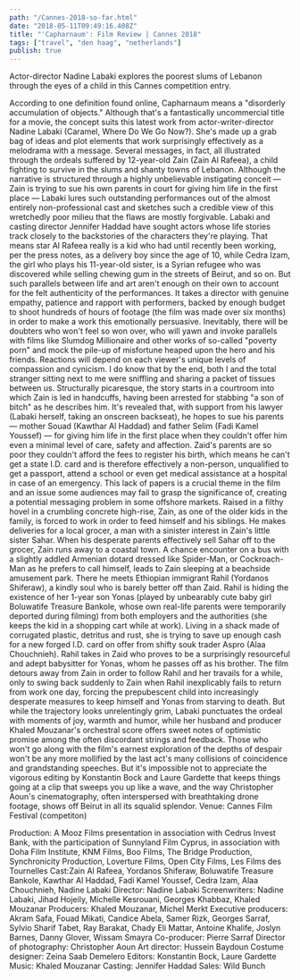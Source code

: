 ```yaml
---
path: "/Cannes-2018-so-far.html"
date: "2018-05-11T09:49:16.408Z" 
title: "'Capharnaum': Film Review | Cannes 2018"
tags: ["travel", "den haag", "netherlands"]
publish: true
---
```



 
Actor-director Nadine Labaki explores the poorest slums of Lebanon through the eyes of a child in this Cannes competition entry.


According to one definition found online, Capharnaum means a "disorderly accumulation of objects." Although that's a fantastically uncommercial title for a movie, the concept suits this latest work from actor-writer-director Nadine Labaki (Caramel, Where Do We Go Now?). She's made up a grab bag of ideas and plot elements that work surprisingly effectively as a melodrama with a message. Several messages, in fact, all illustrated through the ordeals suffered by 12-year-old Zain (Zain Al Rafeea), a child fighting to survive in the slums and shanty towns of Lebanon. Although the narrative is structured through a highly unbelievable instigating conceit — Zain is trying to sue his own parents in court for giving him life in the first place — Labaki lures such outstanding performances out of the almost entirely non-professional cast and sketches such a credible view of this wretchedly poor milieu that the flaws are mostly forgivable.
Labaki and casting director Jennifer Haddad have sought actors whose life stories track closely to the backstories of the characters they're playing. That means star Al Rafeea really is a kid who had until recently been working, per the press notes, as a delivery boy since the age of 10, while Cedra Izam, the girl who plays his 11-year-old sister, is a Syrian refugee who was discovered while selling chewing gum in the streets of Beirut, and so on.
But such parallels between life and art aren't enough on their own to account for the felt authenticity of the performances. It takes a director with genuine empathy, patience and rapport with performers, backed by enough budget to shoot hundreds of hours of footage (the film was made over six months) in order to make a work this emotionally persuasive.
Inevitably, there will be doubters who won't feel so won over, who will yawn and invoke parallels with films like Slumdog Millionaire and other works of so-called "poverty porn" and mock the pile-up of misfortune heaped upon the hero and his friends. Reactions will depend on each viewer's unique levels of compassion and cynicism. I do know that by the end, both I and the total stranger sitting next to me were sniffling and sharing a packet of tissues between us.
Structurally picaresque, the story starts in a courtroom into which Zain is led in handcuffs, having been arrested for stabbing "a son of bitch" as he describes him. It's revealed that, with support from his lawyer (Labaki herself, taking an onscreen backseat), he hopes to sue his parents — mother Souad (Kawthar Al Haddad) and father Selim (Fadi Kamel Youssef) — for giving him life in the first place when they couldn't offer him even a minimal level of care, safety and affection.
Zaid's parents are so poor they couldn't afford the fees to register his birth, which means he can't get a state I.D. card and is therefore effectively a non-person, unqualified to get a passport, attend a school or even get medical assistance at a hospital in case of an emergency. This lack of papers is a crucial theme in the film and an issue some audiences may fail to grasp the significance of, creating a potential messaging problem in some offshore markets.
Raised in a filthy hovel in a crumbling concrete high-rise, Zain, as one of the older kids in the family, is forced to work in order to feed himself and his siblings. He makes deliveries for a local grocer, a man with a sinister interest in Zain's little sister Sahar. When his desperate parents effectively sell Sahar off to the grocer, Zain runs away to a coastal town. A chance encounter on a bus with a slightly addled Armenian dotard dressed like Spider-Man, or Cockroach-Man as he prefers to call himself, leads to Zain sleeping at a beachside amusement park.
There he meets Ethiopian immigrant Rahil (Yordanos Shiferaw), a kindly soul who is barely better off than Zaid. Rahil is hiding the existence of her 1-year son Yonas (played by unbearably cute baby girl Boluwatife Treasure Bankole, whose own real-life parents were temporarily deported during filming) from both employers and the authorities (she keeps the kid in a shopping cart while at work). Living in a shack made of corrugated plastic, detritus and rust, she is trying to save up enough cash for a new forged I.D. card on offer from shifty souk trader Aspro (Alaa Chouchnieh). Rahil takes in Zaid who proves to be a surprisingly resourceful and adept babysitter for Yonas, whom he passes off as his brother.
The film detours away from Zain in order to follow Rahil and her travails for a while, only to swing back suddenly to Zain when Rahil inexplicably fails to return from work one day, forcing the prepubescent child into increasingly desperate measures to keep himself and Yonas from starving to death. But while the trajectory looks unrelentingly grim, Labaki punctuates the ordeal with moments of joy, warmth and humor, while her husband and producer Khaled Mouzanar's orchestral score offers sweet notes of optimistic promise among the often discordant strings and feedback.
Those who won't go along with the film's earnest exploration of the depths of despair won't be any more mollified by the last act's many collisions of coincidence and grandstanding speeches. But it's impossible not to appreciate the vigorous editing by Konstantin Bock and Laure Gardette that keeps things going at a clip that sweeps you up like a wave, and the way Christopher Aoun's cinematography, often interspersed with breathtaking drone footage, shows off Beirut in all its squalid splendor.
Venue: Cannes Film Festival (competiton)

Production: A Mooz Films presentation in association with Cedrus Invest Bank, with the participation of Sunnyland Film Cyprus, in association with Doha Film Institute, KNM Films, Boo Films, The Bridge Production, Synchronicity Production, Loverture Films, Open City Films, Les Films des Tournelles
Cast:Zain Al Rafeea, Yordanos Shiferaw, Boluwatife Treasure Bankole, Kawthar Al Haddad, Fadi Kamel Youssef, Cedra Izam, Alaa Chouchnieh, Nadine Labaki
Director: Nadine Labaki
Screenwriters: Nadine Labaki, Jihad Hojeily, Michelle Kesrouani, Georges Khabbaz, Khaled Mouzanar
Producers: Khaled Mouzanar, Michel Merkt
Executive producers: Akram Safa, Fouad Mikati, Candice Abela, Samer Rizk, Georges Sarraf, Sylvio Sharif Tabet, Ray Barakat, Chady Eli Mattar, Antoine Khalife, Joslyn Barnes, Danny Glover, Wissam Smayra
Co-producer: Pierre Sarraf
Director of photography: Christopher Aoun
Art director: Hussein Baydoun
Costume designer: Zeina Saab Demelero
Editors: Konstantin Bock, Laure Gardette
Music: Khaled Mouzanar
Casting: Jennifer Haddad
Sales:  Wild Bunch
